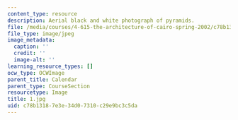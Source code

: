 ```yaml
---
content_type: resource
description: Aerial black and white photograph of pyramids.
file: /media/courses/4-615-the-architecture-of-cairo-spring-2002/c78b13187e3e34d07310c29e9bc3c5da_1.jpg
file_type: image/jpeg
image_metadata:
  caption: ''
  credit: ''
  image-alt: ''
learning_resource_types: []
ocw_type: OCWImage
parent_title: Calendar
parent_type: CourseSection
resourcetype: Image
title: 1.jpg
uid: c78b1318-7e3e-34d0-7310-c29e9bc3c5da
---
```

